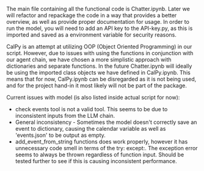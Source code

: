 The main file containing all the functional code is Chatter.ipynb. Later we will refactor and repackage the code in a way that provides a better overview, as well as provide proper documentation for usage.
In order to run the model, you will need to add an API key to the API-key.py, as this is imported and saved as a environment variable for security reasons.

CalPy is an attempt at utilizing OOP (Object Oriented Programming) in our script. However, due to issues with using the functions in conjunction with our agent chain, we have chosen a more simplistic approach with dictionaries and separate functions. In the future Chatter.ipynb will ideally be using the imported class objects we have defined in CalPy.ipynb.
This means that for now, CalPy.ipynb can be disregarded as it is not being used, and for the project hand-in it most likely will not be part of the package.

Current issues with model (is also listed inside actual script for now):
- check events tool is not a valid tool. This seems to be due to inconsistent inputs from the LLM chain.
- General inconsistency - Sometimes the model doesn't correctly save an event to dictionary, causing the calendar variable as well as 'events.json' to be output as empty.
- add_event_from_string functions does work properly, however it has unnecessary code smell in terms of the try: except:. The exception error seems to always be thrown regardless of function input. Should be tested further to see if this is causing inconsistent performance.
